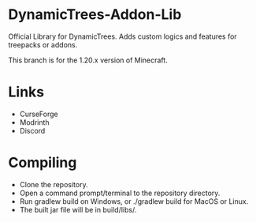# DynamicTrees-Addon-Lib
Official Library for DynamicTrees. Adds custom logics and features for treepacks or addons.

This branch is for the 1.20.x version of Minecraft.

# Links
- CurseForge
- Modrinth
- Discord

# Compiling

- Clone the repository.
- Open a command prompt/terminal to the repository directory.
- Run gradlew build on Windows, or ./gradlew build for MacOS or Linux.
- The built jar file will be in build/libs/.

